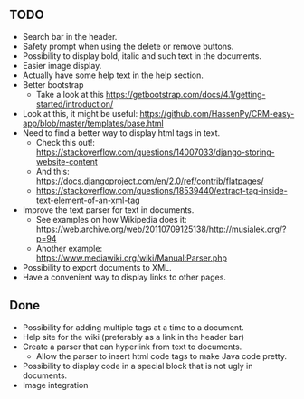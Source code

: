 ## TODO
* Search bar in the header.
* Safety prompt when using the delete or remove buttons.
* Possibility to display bold, italic and such text in the documents.
* Easier image display.
* Actually have some help text in the help section.
* Better bootstrap
    * Take a look at this https://getbootstrap.com/docs/4.1/getting-started/introduction/
* Look at this, it might be useful: https://github.com/HassenPy/CRM-easy-app/blob/master/templates/base.html
* Need to find a better way to display html tags in text.
    * Check this out!: https://stackoverflow.com/questions/14007033/django-storing-website-content
    * And this: https://docs.djangoproject.com/en/2.0/ref/contrib/flatpages/
    * https://stackoverflow.com/questions/18539440/extract-tag-inside-text-element-of-an-xml-tag
* Improve the text parser for text in documents.
    * See examples on how Wikipedia does it: https://web.archive.org/web/20110709125138/http://musialek.org/?p=94
    * Another example: https://www.mediawiki.org/wiki/Manual:Parser.php
* Possibility to export documents to XML.
* Have a convenient way to display links to other pages.

## Done
* Possibility for adding multiple tags at a time to a document.
* Help site for the wiki (preferably as a link in the header bar)
* Create a parser that can hyperlink from text to documents.
    * Allow the parser to insert html code tags to make Java code pretty.
* Possibility to display code in a special block that is not ugly in documents.
* Image integration